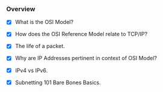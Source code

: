 ### Overview

- [x] What is the OSI Model? 
- [x] How does the OSI Reference Model relate to TCP/IP?
- [x] The life of a packet. 
- [x] Why are IP Addresses pertinent in context of OSI Model?
- [x] IPv4 vs IPv6.
- [x] Subnetting 101 Bare Bones Basics. 



